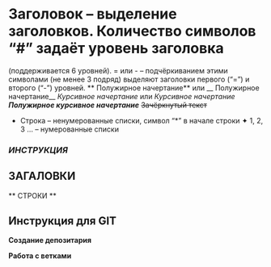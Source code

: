 # Заголовок – выделение заголовков. Количество символов “#” задаёт уровень заголовка
(поддерживается 6 уровней).
= или - – подчёркиванием этими символами (не менее 3 подряд) выделяют заголовки первого
(“=”) и второго (“-”) уровней.
** Полужирное начертание** или __ Полужирное начертание__
*Курсивное начертание* или _Курсивное начертание_
***Полужирное курсивное начертание***
 ~~Зачёркнутый текст~~
 * Строка – ненумерованные списки, символ “*” в начале строки
✦ 1, 2, 3 … – нумерованные списки



### ***ИНСТРУКЦИЯ*** 

## **ЗАГАЛОВКИ**


** СТРОКИ **



## Инструкция для GIT

**Создание депозитария**



**Работа с ветками**

